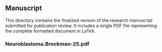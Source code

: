 ## Manuscript

This directory contains the finalized version of the research manuscript submitted for publication review. It includes a single PDF file representing the complete formatted document in LaTeX. 

### Neuroblastoma.Brockman-25.pdf